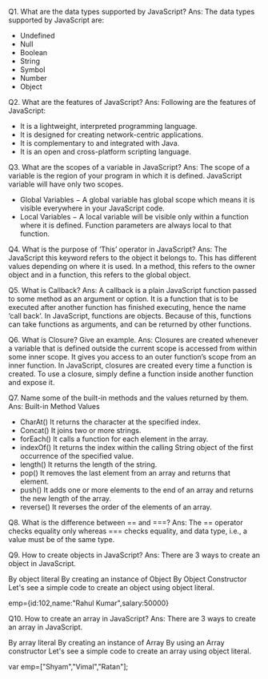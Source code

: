Q1. What are the data types supported by JavaScript?
Ans: The data types supported by JavaScript are:

* Undefined
* Null
* Boolean
* String
* Symbol
* Number
* Object

Q2. What are the features of JavaScript?
Ans: Following are the features of JavaScript:

* It is a lightweight, interpreted programming language.
* It is designed for creating network-centric applications.
* It is complementary to and integrated with Java.
* It is an open and cross-platform scripting language.

Q3. What are the scopes of a variable in JavaScript?
Ans: The scope of a variable is the region of your program in which it is defined. JavaScript variable will have only two scopes.
* Global Variables − A global variable has global scope which means it is visible everywhere in your JavaScript code.
* Local Variables − A local variable will be visible only within a function where it is defined. Function parameters are always local to that function.

Q4. What is the purpose of ‘This’ operator in JavaScript?
Ans: The JavaScript this keyword refers to the object it belongs to. This has different values depending on where it is used. In a method, this refers to the owner object and in a function, this refers to the global object.

Q5. What is Callback?
Ans: A callback is a plain JavaScript function passed to some method as an argument or option. It is a function that is to be executed after another function has finished executing, hence the name ‘call back‘. In JavaScript, functions are objects. Because of this, functions can take functions as arguments, and can be returned by other functions.

Q6. What is Closure? Give an example.
Ans: Closures are created whenever a variable that is defined outside the current scope is accessed from within some inner scope. It gives you access to an outer function’s scope from an inner function. In JavaScript, closures are created every time a function is created. To use a closure, simply define a function inside another function and expose it.

Q7. Name some of the built-in methods and the values returned by them.
Ans: Built-in Method	Values
* CharAt()	It returns the character at the specified index.
* Concat()	It joins two or more strings.
* forEach()	It calls a function for each element in the array.
* indexOf()	It returns the index within the calling String object of the first occurrence of the specified value.
* length()	It returns the length of the string.
* pop()	It removes the last element from an array and returns that element.
* push()	It adds one or more elements to the end of an array and returns the new length of the array.
* reverse()	It reverses the order of the elements of an array.

Q8. What is the difference between == and ===?
Ans: The == operator checks equality only whereas === checks equality, and data type, i.e., a value must be of the same type.

Q9. How to create objects in JavaScript?
Ans: There are 3 ways to create an object in JavaScript.

By object literal
By creating an instance of Object
By Object Constructor
Let's see a simple code to create an object using object literal.

emp={id:102,name:"Rahul Kumar",salary:50000}   

Q10. How to create an array in JavaScript?
Ans: There are 3 ways to create an array in JavaScript.

By array literal
By creating an instance of Array
By using an Array constructor
Let's see a simple code to create an array using object literal.

var emp=["Shyam","Vimal","Ratan"];    
